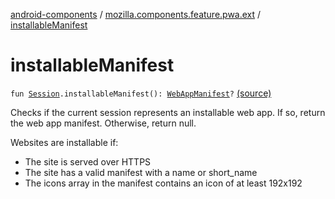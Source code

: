 [android-components](../index.md) / [mozilla.components.feature.pwa.ext](index.md) / [installableManifest](./installable-manifest.md)

# installableManifest

`fun `[`Session`](../mozilla.components.browser.session/-session/index.md)`.installableManifest(): `[`WebAppManifest`](../mozilla.components.concept.engine.manifest/-web-app-manifest/index.md)`?` [(source)](https://github.com/mozilla-mobile/android-components/blob/master/components/feature/pwa/src/main/java/mozilla/components/feature/pwa/ext/Session.kt#L23)

Checks if the current session represents an installable web app.
If so, return the web app manifest. Otherwise, return null.

Websites are installable if:

* The site is served over HTTPS
* The site has a valid manifest with a name or short_name
* The icons array in the manifest contains an icon of at least 192x192
